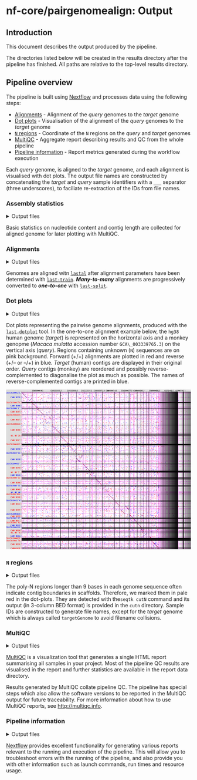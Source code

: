 # nf-core/pairgenomealign: Output

## Introduction

This document describes the output produced by the pipeline.

The directories listed below will be created in the results directory after the pipeline has finished. All paths are relative to the top-level results directory.

## Pipeline overview

The pipeline is built using [Nextflow](https://www.nextflow.io/) and processes data using the following steps:

- [Alignments](#alignments) - Alignment of the _query_ genomes to the _target_ genome
- [Dot plots](#dot-plots) - Visualisation of the alignment of the _query_ genomes to the _target_ genome
- [`N` regions](#n-regions) - Coordinate of the `N` regions on the _query_ and _target_ genomes
- [MultiQC](#multiqc) - Aggregate report describing results and QC from the whole pipeline
- [Pipeline information](#pipeline-information) - Report metrics generated during the workflow execution

Each _query_ genome, is aligned to the _target_ genome, and each alignment is visualised with dot plots. The output file names are constructed by concatenating the _target_ and _query_ sample identifiers with a `___` separator (three underscores), to faciliate re-extraction of the IDs from file names.

### Assembly statistics

<details markdown="1">
<summary>Output files</summary>

- `assemblyscan/`
  - `*.json` contains the statistics collected with the [`assembly-scan`](https://github.com/rpetit3/assembly-scan) software.

</details>

Basic statistics on nucleotide content and contig length are collected for aligned genome for later plotting with MultiQC.

### Alignments

<details markdown="1">
<summary>Output files</summary>

- `alignment/`
  - `*.train` is the alignment parameters computed by `last-train` (optional)
  - `*.m2m_aln.maf.gz` is the _**many-to-many**_ alignment between _target_ and _query_ genomes. (optional through the `--m2m` option)
  - `*.m2o_aln.maf.gz` is the _**many-to-one**_ alignment regions of the _target_ genome are matched at most once by the _query_ genome.
  - `*.o2o_aln.maf.gz` is the _**one-to-one**_ alignment between the _target_ and _query_ genomes.
  - `*.o2m_aln.maf.gz` is the _**one-to-many**_ alignment between the _target_ and _query_ genomes (optional).

</details>

Genomes are aligned witn [`lastal`](https://gitlab.com/mcfrith/last/-/blob/main/doc/lastal.rst) after alignment parameters have been determined with [`last-train`](https://gitlab.com/mcfrith/last/-/blob/main/doc/last-train.rst). _**Many-to-many**_ alignments are progressively converted to _**one-to-one**_ with [`last-split`](https://gitlab.com/mcfrith/last/-/blob/main/doc/last-split.rst).

### Dot plots

<details markdown="1">
<summary>Output files</summary>

- `alignment/`
  - `*.m2m_plot` (optional)
  - `*.m2o_plot` (optional)
  - `*.o2o_plot` (optional)
  - `*.o2m_plot` (optional)

</details>

Dot plots representing the pairwise genome alignments, produced with the [`last-dotplot`](https://gitlab.com/mcfrith/last/-/blob/main/doc/last-dotplot.rst) tool. In the one-to-one alignment example below, the `hg38` human genome (_target_) is represented on the horizontal axis and a monkey genopme (_Macaca mulatta_ accession number `GCA\_003339765.3`) on the vertical axis (_query_). Regions containing unknown (`N`) sequences are on pink background. Forward (+/+) alignments are plotted in red and reverse (+/– or –/+) in blue. _Target_ (human) contigs are displayed in their original order.  _Query_ contigs (monkey) are reordered and possibly reverse-complemented to diagonalise the plot as much as possible. The names of reverse-complemented contigs are printed in blue.

 ![Example of a dot-plot produced by the pipeline after aligning human and macaque genomes](images/Homo_sapiens_GCA_000001405.29_GRCh38.p14___Macaca_mulatta_GCA_003339765.3.o2o_plt.png
 "Human–Monkey comparison") 

### `N` regions

<details markdown="1">
<summary>Output files</summary>

- `cutn/`
  - `targetGenome.bed`
  - `<sample>.bed`

</details>

The poly-N regions longer than 9 bases in each genome sequence often indicate contig boundaries in scaffolds. Therefore, we marked them in pale red in the dot-plots. They are detected with the`seqtk cutN` command and its output (in 3-column BED format) is provided in the `cutn` directory. Sample IDs are constructed to generate file names, except for the _target_ genome which is always called `targetGenome` to avoid filename collisions.

### MultiQC

<details markdown="1">
<summary>Output files</summary>

- `multiqc/`
  - `multiqc_report.html`: a standalone HTML file that can be viewed in your web browser.
  - `multiqc_data/`: directory containing parsed statistics from the different tools used in the pipeline.
  - `multiqc_plots/`: directory containing static images from the report in various formats.
  - `assemblyscan_plot_data`: GC content and contig length statistics parsed from `assemblyscan` for MultiQC with a local module.

</details>

[MultiQC](http://multiqc.info) is a visualization tool that generates a single HTML report summarising all samples in your project. Most of the pipeline QC results are visualised in the report and further statistics are available in the report data directory.

Results generated by MultiQC collate pipeline QC. The pipeline has special steps which also allow the software versions to be reported in the MultiQC output for future traceability. For more information about how to use MultiQC reports, see <http://multiqc.info>.

### Pipeline information

<details markdown="1">
<summary>Output files</summary>

- `pipeline_info/`
  - Reports generated by Nextflow: `execution_report.html`, `execution_timeline.html`, `execution_trace.txt` and `pipeline_dag.dot`/`pipeline_dag.svg`.
  - Reports generated by the pipeline: `pipeline_report.html`, `pipeline_report.txt` and `software_versions.yml`. The `pipeline_report*` files will only be present if the `--email` / `--email_on_fail` parameter's are used when running the pipeline.
  - Reformatted samplesheet files used as input to the pipeline: `samplesheet.valid.csv`.
  - Parameters used by the pipeline run: `params.json`.

</details>

[Nextflow](https://www.nextflow.io/docs/latest/tracing.html) provides excellent functionality for generating various reports relevant to the running and execution of the pipeline. This will allow you to troubleshoot errors with the running of the pipeline, and also provide you with other information such as launch commands, run times and resource usage.
